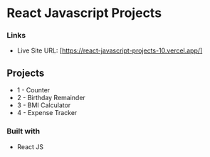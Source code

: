 # React Javascript Projects

### Links

- Live Site URL: [https://react-javascript-projects-10.vercel.app/]

## Projects

- 1 - Counter
- 2 - Birthday Remainder
- 3 - BMI Calculator
- 4 - Expense Tracker

### Built with

- React JS


